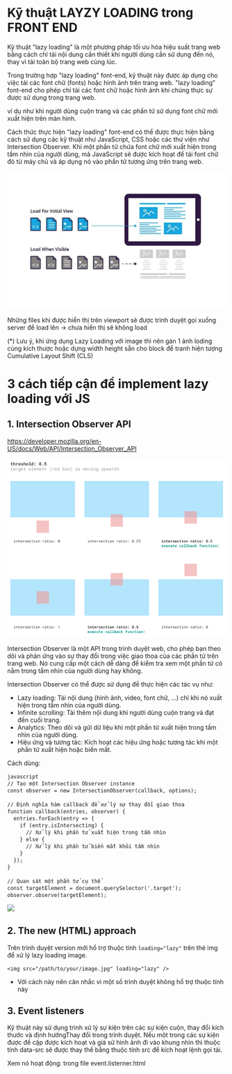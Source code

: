 # Kỹ thuật LAYZY LOADING trong FRONT END

Kỹ thuật "lazy loading" là một phương pháp tối ưu hóa hiệu suất trang web bằng cách chỉ tải nội dung cần thiết khi người dùng cần sử dụng đến nó, thay vì tải toàn bộ trang web cùng lúc.

Trong trường hợp "lazy loading" font-end, kỹ thuật này được áp dụng cho việc tải các font chữ (fonts) hoặc hình ảnh trên trang web. "lazy loading" font-end cho phép chỉ tải các font chữ hoặc hình ảnh khi chúng thực sự được sử dụng trong trang web. 

ví dụ như khi người dùng cuộn trang và các phần tử sử dụng font chữ mới xuất hiện trên màn hình.

Cách thức thực hiện "lazy loading" font-end có thể được thực hiện bằng cách sử dụng các kỹ thuật như JavaScript, CSS hoặc các thư viện như Intersection Observer. Khi một phần tử chứa font chữ mới xuất hiện trong tầm nhìn của người dùng, mã JavaScript sẽ được kích hoạt để tải font chữ đó từ máy chủ và áp dụng nó vào phần tử tương ứng trên trang web.

![](/[FE]-LazyLoading/images/Lazy-Loading-Architec.jpg)

Những files khi được hiển thị trên viewport sẽ được trình duyệt gọi xuống server để load lên -> chưa hiển thị sẽ không load

(*) Lưu ý, khi ứng dụng Lazy Loading với image thì nên gán 1 ảnh loding cùng kích thược hoặc dựng width height sẵn cho block để tranh hiện tượng Cumulative Layout Shift (CLS)


# 3 cách tiếp cận để implement lazy loading với JS

## 1. Intersection Observer API
https://developer.mozilla.org/en-US/docs/Web/API/Intersection_Observer_API

![](/[FE]-LazyLoading/images/intersection-observer.png)

Intersection Observer là một API trong trình duyệt web, cho phép bạn theo dõi và phản ứng vào sự thay đổi trong việc giao thoa của các phần tử trên trang web. Nó cung cấp một cách dễ dàng để kiểm tra xem một phần tử có nằm trong tầm nhìn của người dùng hay không.

Intersection Observer có thể được sử dụng để thực hiện các tác vụ như:
- Lazy loading: Tải nội dung (hình ảnh, video, font chữ, ...) chỉ khi nó xuất hiện trong tầm nhìn của người dùng.
- Infinite scrolling: Tải thêm nội dung khi người dùng cuộn trang và đạt đến cuối trang.
- Analytics: Theo dõi và gửi dữ liệu khi một phần tử xuất hiện trong tầm nhìn của người dùng.
- Hiệu ứng và tương tác: Kích hoạt các hiệu ứng hoặc tương tác khi một phần tử xuất hiện hoặc biến mất.

Cách dùng: 
```
javascript
// Tạo một Intersection Observer instance
const observer = new IntersectionObserver(callback, options);

// Định nghĩa hàm callback để xử lý sự thay đổi giao thoa
function callback(entries, observer) {
  entries.forEach(entry => {
    if (entry.isIntersecting) {
      // Xử lý khi phần tử xuất hiện trong tầm nhìn
    } else {
      // Xử lý khi phần tử biến mất khỏi tầm nhìn
    }
  });
}

// Quan sát một phần tử cụ thể
const targetElement = document.querySelector('.target');
observer.observe(targetElement);
```

![](/[FE]-LazyLoading/images/example.gif)

## 2. The new (HTML) approach
Trên trình duyệt version mới hổ trợ thuộc tính `loading="lazy"` trên thẻ img để xử lý lazy loading image.
```
<img src="/path/to/your/image.jpg" loading="lazy" />
```

- Với cách này nên cân nhắc vì một số trình duyệt không hổ trợ thuộc tính này

## 3. Event listeners
Kỹ thuật này sử dụng trình xử lý sự kiện trên các sự kiện cuộn, thay đổi kích thước và định hướngThay đổi trong trình duyệt. Nếu một trong các sự kiện được đề cập được kích hoạt và giả sử hình ảnh đi vào khung nhìn thì thuộc tính data-src sẽ được thay thế bằng thuộc tính src để kích hoạt lệnh gọi tải. 

Xem nó hoạt động: trong file event.listerner.html